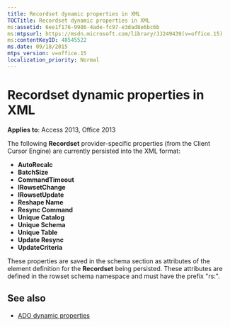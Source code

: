 ```yaml
---
title: Recordset dynamic properties in XML
TOCTitle: Recordset dynamic properties in XML
ms:assetid: 6ee1f176-9986-4ade-fc97-e3dad8e6bc6b
ms:mtpsurl: https://msdn.microsoft.com/library/JJ249439(v=office.15)
ms:contentKeyID: 48545522
ms.date: 09/18/2015
mtps_version: v=office.15
localization_priority: Normal
---
```


# Recordset dynamic properties in XML

**Applies to**: Access 2013, Office 2013

The following **Recordset** provider-specific properties (from the Client Cursor Engine) are currently persisted into the XML format:

- **AutoRecalc**
- **BatchSize**
- **CommandTimeout**
- **IRowsetChange**
- **IRowsetUpdate**
- **Reshape Name**
- **Resync Command**
- **Unique Catalog**
- **Unique Schema**
- **Unique Table**
- **Update Resync**
- **UpdateCriteria**


These properties are saved in the schema section as attributes of the element definition for the **Recordset** being persisted. These attributes are defined in the rowset schema namespace and must have the prefix "rs:".

## See also

- [ADO dynamic properties](ado-dynamic-properties.md)

